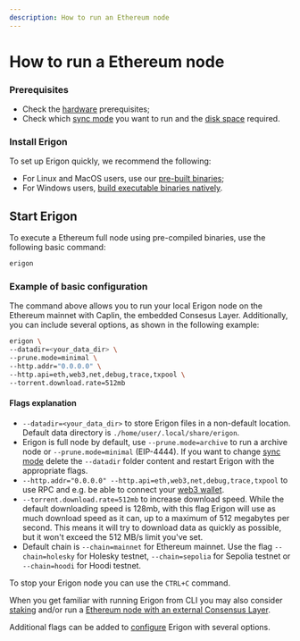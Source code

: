 ```yaml
---
description: How to run an Ethereum node
---
```


# How to run a Ethereum node

### Prerequisites

* Check the [hardware](../getting-started/hardware-requirements.md) prerequisites;
* Check which [sync mode](../fundamentals/sync-modes.md) you want to run and the [disk space](../getting-started/hardware-requirements.md#minimal-node-requirements) required.

### Install Erigon​

To set up Erigon quickly, we recommend the following:

* For Linux and MacOS users, use our [pre-built binaries](../getting-started/installation/pre-built-binaries.md);
* For Windows users, [build executable binaries natively](../getting-started/installation/windows-build-executables.md).

## Start Erigon​

To execute a Ethereum full node using pre-compiled binaries, use the following basic command:

```bash
erigon
```

### Example of basic configuration​

The command above allows you to run your local Erigon node on the Ethereum mainnet with Caplin, the embedded Consesus Layer. Additionally, you can include several options, as shown in the following example:

```bash
erigon \
--datadir=<your_data_dir> \
--prune.mode=minimal \
--http.addr="0.0.0.0" \
--http.api=eth,web3,net,debug,trace,txpool \
--torrent.download.rate=512mb
```

#### Flags explanation

* `--datadir=<your_data_dir>` to store Erigon files in a non-default location. Default data directory is `./home/user/.local/share/erigon`.
* Erigon is full node by default, use `--prune.mode=archive` to run a archive node or `--prune.mode=minimal` (EIP-4444). If you want to change [sync mode](../fundamentals/sync-modes.md) delete the `--datadir` folder content and restart Erigon with the appropriate flags.
* `--http.addr="0.0.0.0" --http.api=eth,web3,net,debug,trace,txpool` to use RPC and e.g. be able to connect your [web3 wallet](../fundamentals/web3-wallet.md).
* `--torrent.download.rate=512mb` to increase download speed. While the default downloading speed is 128mb, with this flag Erigon will use as much download speed as it can, up to a maximum of 512 megabytes per second. This means it will try to download data as quickly as possible, but it won't exceed the 512 MB/s limit you've set.
* Default chain is `--chain=mainnet` for Ethereum mainnet. Use the flag `--chain=holesky` for Holesky testnet, `--chain=sepolia` for Sepolia testnet or `--chain=hoodi` for Hoodi testnet.

To stop your Erigon node you can use the `CTRL+C` command.

When you get familiar with running Erigon from CLI you may also consider [staking](../staking/staking.md) and/or run a [Ethereum node with an external Consensus Layer](ethereum-with-an-external-cl.md).

Additional flags can be added to [configure](../fundamentals/configuring-erigon.md) Erigon with several options.
